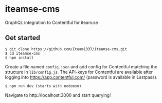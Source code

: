 # iteamse-cms

GraphQL integration to Contentful for iteam.se

## Get started

```
$ git clone https://github.com/Iteam1337/iteamse-cms.git
$ cd iteamse-cms
$ npm install
```

Create a file named `config.json` and add config for Contentful matching the structure in `lib/config.js`. The API-keys for Contentful are available after logging into https://app.contentful.com/ (password is available in Lastpass).

```
$ npm run dev (starts with nodemon)
```

Navigate to http://localhost:3000 and start querying!
